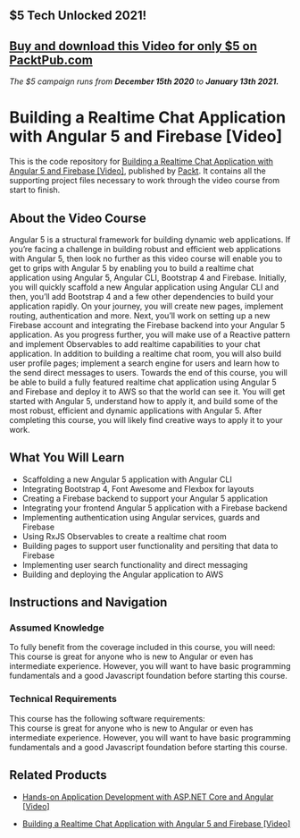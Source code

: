 ## $5 Tech Unlocked 2021!
[Buy and download this Video for only $5 on PacktPub.com](https://www.packtpub.com/product/building-a-realtime-chat-application-with-angular-5-and-firebase-video/9781788834483)
-----
*The $5 campaign         runs from __December 15th 2020__ to __January 13th 2021.__*

# Building a Realtime Chat Application with Angular 5 and Firebase [Video]
This is the code repository for [Building a Realtime Chat Application with Angular 5 and Firebase [Video]](https://www.packtpub.com/application-development/building-realtime-chat-application-angular-and-firebase-video?utm_source=github&utm_medium=repository&utm_campaign=9781788834483), published by [Packt](https://www.packtpub.com/?utm_source=github). It contains all the supporting project files necessary to work through the video course from start to finish.
## About the Video Course
Angular 5 is a structural framework for building dynamic web applications. If you’re facing a challenge in building robust and efficient web applications with Angular 5, then look no further as this video course will enable you to get to grips with Angular 5 by enabling you to build a realtime chat application using Angular 5, Angular CLI, Bootstrap 4 and Firebase. Initially, you will quickly scaffold a new Angular application using Angular CLI and then, you’ll add Bootstrap 4 and a few other dependencies to build your application rapidly. On your journey, you will create new pages, implement routing, authentication and more. Next, you’ll work on setting up a new Firebase account and integrating the Firebase backend into your Angular 5 application.
As you progress further, you will make use of a Reactive pattern and implement Observables to add realtime capabilities to your chat application. In addition to building a realtime chat room, you will also build user profile pages; implement a search engine for users and learn how to the send direct messages to users. Towards the end of this course, you will be able to build a fully featured realtime chat application using Angular 5 and Firebase and deploy it to AWS so that the world can see it. You will get started with Angular 5, understand how to apply it, and build some of the most robust, efficient and dynamic applications with Angular 5. After completing this course, you will likely find creative ways to apply it to your work.

<H2>What You Will Learn</H2>
<DIV class=book-info-will-learn-text>
<UL>
<LI>Scaffolding a new Angular 5 application with Angular CLI 
<LI>Integrating Bootstrap 4, Font Awesome and Flexbox for layouts 
<LI>Creating a Firebase backend to support your Angular 5 application 
<LI>Integrating your frontend Angular 5 application with a Firebase backend 
<LI>Implementing authentication using Angular services, guards and Firebase 
<LI>Using RxJS Observables to create a realtime chat room 
<LI>Building pages to support user functionality and persiting that data to Firebase 
<LI>Implementing user search functionality and direct messaging 
<LI>Building and deploying the Angular application to AWS </LI></UL></DIV>

## Instructions and Navigation
### Assumed Knowledge
To fully benefit from the coverage included in this course, you will need:<br/>
This course is great for anyone who is new to Angular or even has intermediate experience. However, you will want to have basic programming fundamentals and a good Javascript foundation before starting this course.
### Technical Requirements
This course has the following software requirements:<br/>
This course is great for anyone who is new to Angular or even has intermediate experience. However, you will want to have basic programming fundamentals and a good Javascript foundation before starting this course.

## Related Products
* [Hands-on Application Development with ASP.NET Core and Angular [Video]](https://www.packtpub.com/application-development/building-realtime-chat-application-angular-and-firebase-video?utm_source=github&utm_medium=repository&utm_campaign=9781788834483)

* [Building a Realtime Chat Application with Angular 5 and Firebase [Video]](https://www.packtpub.com/application-development/building-realtime-chat-application-angular-and-firebase-video?utm_source=github&utm_medium=repository&utm_campaign=9781788834483)
